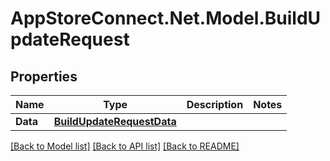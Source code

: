 # AppStoreConnect.Net.Model.BuildUpdateRequest

## Properties

Name | Type | Description | Notes
------------ | ------------- | ------------- | -------------
**Data** | [**BuildUpdateRequestData**](BuildUpdateRequestData.md) |  | 

[[Back to Model list]](../README.md#documentation-for-models) [[Back to API list]](../README.md#documentation-for-api-endpoints) [[Back to README]](../README.md)

